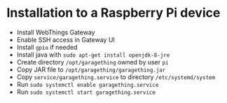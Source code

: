 # Installation to a Raspberry Pi device

* Install WebThings Gateway
* Enable SSH access in Gateway UI
* Install `gpio` if needed
* Install java with `sudo apt-get install openjdk-8-jre`
* Create directory `/opt/garagething` owned by user `pi`
* Copy JAR file to `/opt/garagething/garagething.jar`
* Copy `service/garagething.service` to directory `/etc/systemd/system`
* Run `sudo systemctl enable garagething.service`
* Run `sudo systemctl start garagething.service`
